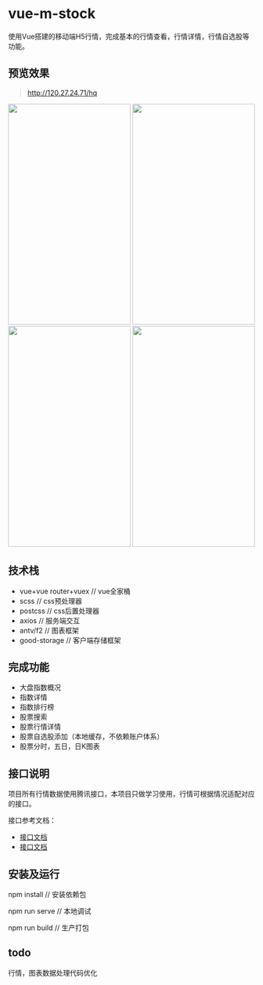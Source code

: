 # vue-m-stock

使用Vue搭建的移动端H5行情，完成基本的行情查看，行情详情，行情自选股等功能。

## 预览效果

> http://120.27.24.71/hq

<img src="http://120.27.24.71/hq/demos/01.png" width="250" height="450"> <img src="http://120.27.24.71/hq/demos/02.png" width="250" height="450"> <img src="http://120.27.24.71/hq/demos/03.png" width="250" height="450"> <img src="http://120.27.24.71/hq/demos/04.png" width="250" height="450">


## 技术栈

- vue+vue router+vuex // vue全家桶
- scss // css预处理器
- postcss // css后置处理器
- axios // 服务端交互
- antv/f2 // 图表框架
- good-storage // 客户端存储框架

## 完成功能

- 大盘指数概况
- 指数详情
- 指数排行榜
- 股票搜索
- 股票行情详情
- 股票自选股添加（本地缓存，不依赖账户体系）
- 股票分时，五日，日K图表

## 接口说明

项目所有行情数据使用腾讯接口，本项目只做学习使用，行情可根据情况适配对应的接口。

接口参考文档：

- [接口文档](https://blog.csdn.net/Cupedy/article/details/53261697)
- [接口文档](https://www.liangzl.com/get-article-detail-14585.html)

## 安装及运行

npm install // 安装依赖包

npm run serve // 本地调试

npm run build // 生产打包

## todo

行情，图表数据处理代码优化
